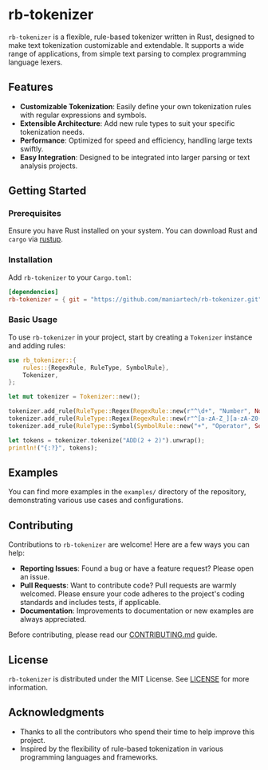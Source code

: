 # rb-tokenizer

`rb-tokenizer` is a flexible, rule-based tokenizer written in Rust, designed to make text tokenization customizable and extendable. It supports a wide range of applications, from simple text parsing to complex programming language lexers.

## Features

- **Customizable Tokenization**: Easily define your own tokenization rules with regular expressions and symbols.
- **Extensible Architecture**: Add new rule types to suit your specific tokenization needs.
- **Performance**: Optimized for speed and efficiency, handling large texts swiftly.
- **Easy Integration**: Designed to be integrated into larger parsing or text analysis projects.

## Getting Started

### Prerequisites

Ensure you have Rust installed on your system. You can download Rust and `cargo` via [rustup](https://rustup.rs/).

### Installation

Add `rb-tokenizer` to your `Cargo.toml`:

```toml
[dependencies]
rb-tokenizer = { git = "https://github.com/maniartech/rb-tokenizer.git" }
```

### Basic Usage

To use `rb-tokenizer` in your project, start by creating a `Tokenizer` instance and adding rules:

```rust
use rb_tokenizer::{
    rules::{RegexRule, RuleType, SymbolRule},
    Tokenizer,
};

let mut tokenizer = Tokenizer::new();

tokenizer.add_rule(RuleType::Regex(RegexRule::new(r"^\d+", "Number", None)));
tokenizer.add_rule(RuleType::Regex(RegexRule::new(r"^[a-zA-Z_][a-zA-Z0-9_]*", "Identifier", None)));
tokenizer.add_rule(RuleType::Symbol(SymbolRule::new("+", "Operator", Some("Plus"))));

let tokens = tokenizer.tokenize("ADD(2 + 2)").unwrap();
println!("{:?}", tokens);
```

## Examples

You can find more examples in the `examples/` directory of the repository, demonstrating various use cases and configurations.

## Contributing

Contributions to `rb-tokenizer` are welcome! Here are a few ways you can help:

- **Reporting Issues**: Found a bug or have a feature request? Please open an issue.
- **Pull Requests**: Want to contribute code? Pull requests are warmly welcomed. Please ensure your code adheres to the project's coding standards and includes tests, if applicable.
- **Documentation**: Improvements to documentation or new examples are always appreciated.

Before contributing, please read our [CONTRIBUTING.md](CONTRIBUTING.md) guide.

## License

`rb-tokenizer` is distributed under the MIT License. See [LICENSE](LICENSE) for more information.

## Acknowledgments

- Thanks to all the contributors who spend their time to help improve this project.
- Inspired by the flexibility of rule-based tokenization in various programming languages and frameworks.
